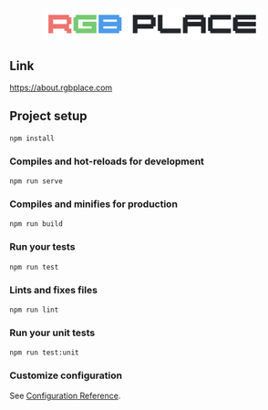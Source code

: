 <div align="center">
  <img alt="RGB Place" src="/img/RGB_place.png" width="75%">
</div>

## Link

<a href='https://about.rgbplace.com' target='_blank'>https://about.rgbplace.com</a>

## Project setup
```
npm install
```

### Compiles and hot-reloads for development
```
npm run serve
```

### Compiles and minifies for production
```
npm run build
```

### Run your tests
```
npm run test
```

### Lints and fixes files
```
npm run lint
```

### Run your unit tests
```
npm run test:unit
```

### Customize configuration
See [Configuration Reference](https://cli.vuejs.org/config/).
